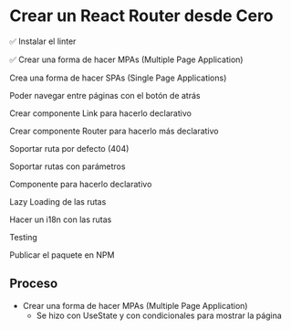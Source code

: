 # Crear un React Router desde Cero

✅ Instalar el linter

✅ Crear una forma de hacer MPAs (Multiple Page Application)

 Crea una forma de hacer SPAs (Single Page Applications)

 Poder navegar entre páginas con el botón de atrás

 Crear componente Link para hacerlo declarativo

 Crear componente Router para hacerlo más declarativo

 Soportar ruta por defecto (404)

 Soportar rutas con parámetros

 Componente para hacerlo declarativo

 Lazy Loading de las rutas

 Hacer un i18n con las rutas

 Testing

 Publicar el paquete en NPM

## Proceso

- Crear una forma de hacer MPAs (Multiple Page Application)
  - Se hizo con UseState y con condicionales para mostrar la página
